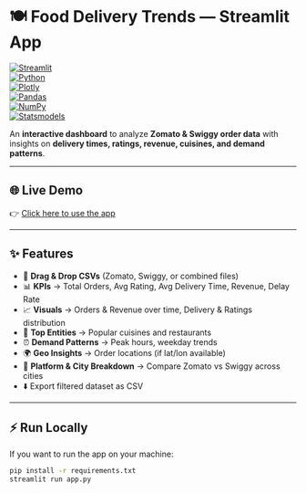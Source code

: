 # 🍽️ Food Delivery Trends — Streamlit App  

[![Streamlit](https://img.shields.io/badge/Made%20With-Streamlit-FF4B4B?logo=streamlit&logoColor=white)](https://streamlit.io/)  
[![Python](https://img.shields.io/badge/Python-3.9+-3776AB?logo=python&logoColor=white)](https://www.python.org/)  
[![Plotly](https://img.shields.io/badge/Charts-Plotly-3DDC84?logo=plotly&logoColor=white)](https://plotly.com/python/)  
[![Pandas](https://img.shields.io/badge/Data-Pandas-150458?logo=pandas&logoColor=white)](https://pandas.pydata.org/)  
[![NumPy](https://img.shields.io/badge/Data-NumPy-013243?logo=numpy&logoColor=white)](https://numpy.org/)  
[![Statsmodels](https://img.shields.io/badge/Analysis-Statsmodels-008000?logo=python&logoColor=white)](https://www.statsmodels.org/)  

An **interactive dashboard** to analyze **Zomato & Swiggy order data** with insights on **delivery times, ratings, revenue, cuisines, and demand patterns**.  

---

## 🌐 Live Demo  
👉 [Click here to use the app](https://food-delivery-trends-dashboard-x7m6bbm9pfrg4cb4lggrw2.streamlit.app/)  

---

## ✨ Features
- 📂 **Drag & Drop CSVs** (Zomato, Swiggy, or combined files)  
- 📊 **KPIs** → Total Orders, Avg Rating, Avg Delivery Time, Revenue, Delay Rate  
- 📈 **Visuals** → Orders & Revenue over time, Delivery & Ratings distribution  
- 🍔 **Top Entities** → Popular cuisines and restaurants  
- ⏰ **Demand Patterns** → Peak hours, weekday trends  
- 🌍 **Geo Insights** → Order locations (if lat/lon available)  
- 🏢 **Platform & City Breakdown** → Compare Zomato vs Swiggy across cities  
- ⬇️ Export filtered dataset as CSV  

---

## ⚡ Run Locally
If you want to run the app on your machine:  
```bash
pip install -r requirements.txt
streamlit run app.py
